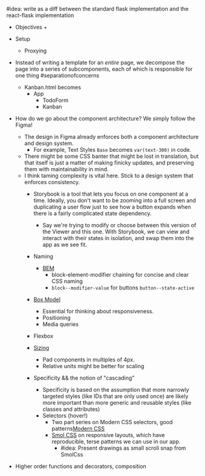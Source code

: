 
#idea: write as a diff between the standard flask implementation and the react-flask implementation

+ Objectives
	+ 
+ Setup
	+ Proxying

+ Instead of writing a template for an *entire* page, we decompose the page into a series of subcomponents, each of which is responsible for one thing #separationofconcerns 
	+ Kanban.html becomes
		+ App
			+ TodoForm
			+ Kanban

+ How do we go about the component architecture? We simply follow the Figma! 
	+ The design in Figma already enforces both a component architecture and design system.
		+ For example, Text Styles `Base` becomes `var(text-300)` in code. 
	+ There might be some CSS banter that might be lost in translation, but that itself is just a matter of making finicky updates, and preserving them with maintainability in mind. 
	+ I think taming complexity is vital here. Stick to a design system that enforces consistency. 
		+ Storybook is a tool that lets you focus on one component at a time. Ideally, you don't want to be zooming into a full screen and duplicating a user flow just to see how a button expands when there is a fairly complicated state dependency.
			+ Say we're trying to modify or choose between this version of the Viewer and this one. With Storybook, we can view and interact with their states in isolation, and swap them into the app as we see fit. 
		+ Naming 
			+ [BEM](http://getbem.com/introduction/)
				+ block-element-modifier chaining for concise and clear CSS naming
				+ `block--modifier-value` for buttons `button--state-active`
		+ [Box Model](https://developer.mozilla.org/en-US/docs/Web/CSS/CSS_Box_Model/Introduction_to_the_CSS_box_model)
			+ Essential for thinking about responsiveness. 
			+ Positioning
			+ Media queries 
		+ Flexbox
		+ [Sizing](https://www.w3schools.com/cssref/css_units.asp)
			+ Pad components in multiples of 4px. 
			+ Relative units might be better for scaling

		+ Specificity && the notion of "cascading"
			+ Specificity is based on the assumption that more narrowly targeted styles (like IDs that are only used once) are likely more important than more generic and reusable styles (like classes and attributes)
			+ Selectors (hover!)
				+ Two part series on Modern CSS selectors, good patterns[Modern CSS](https://moderncss.dev/)
				+ [Smol CSS](https://smolcss.dev/) on responsive layouts, which have reproducible, terse patterns we can use in our app. 
					+ #idea: Present drawings as small scroll snap from SmolCss

+ Higher order functions and decorators, composition